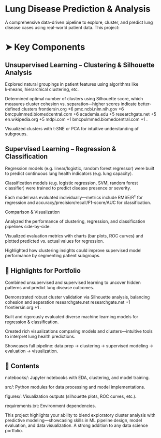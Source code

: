 # Lung Disease Prediction & Analysis
A comprehensive data-driven pipeline to explore, cluster, and predict lung disease cases using real-world patient data. This project:

# ➤ Key Components
## Unsupervised Learning – Clustering & Silhouette Analysis

Explored natural groupings in patient features using algorithms like k‑means, hierarchical clustering, etc.

Determined optimal number of clusters using Silhouette score, which measures cluster cohesion vs. separation—higher scores indicate better-defined clusters 
frontiersin.org
+6
pmc.ncbi.nlm.nih.gov
+6
bmcpulmmed.biomedcentral.com
+6
academia.edu
+5
researchgate.net
+5
en.wikipedia.org
+5
mdpi.com
+1
bmcpulmmed.biomedcentral.com
+1
.

Visualized clusters with t‑SNE or PCA for intuitive understanding of subgroups.

## Supervised Learning – Regression & Classification

Regression models (e.g. linear/logistic, random forest regressor) were built to predict continuous lung health indicators (e.g. lung capacity).

Classification models (e.g. logistic regression, SVM, random forest classifier) were trained to predict disease presence or severity.

Each model was evaluated individually—metrics include RMSE/R² for regression and accuracy/precision/recall/F1-score/AUC for classification.

Comparison & Visualization

Analyzed the performance of clustering, regression, and classification pipelines side-by-side.

Visualized evaluation metrics with charts (bar plots, ROC curves) and plotted predicted vs. actual values for regression.

Highlighted how clustering insights could improve supervised model performance by segmenting patient subgroups.

## 🎯 Highlights for Portfolio
Combined unsupervised and supervised learning to uncover hidden patterns and predict lung disease outcomes.

Demonstrated robust cluster validation via Silhouette analysis, balancing cohesion and separation 
researchgate.net
researchgate.net
+1
frontiersin.org
+1
.

Built and rigorously evaluated diverse machine learning models for regression & classification.

Created rich visualizations comparing models and clusters—intuitive tools to interpret lung health predictions.

Showcases full pipeline: data prep → clustering → supervised modeling → evaluation → visualization.

## 🔧 Contents
notebooks/: Jupyter notebooks with EDA, clustering, and model training.

src/: Python modules for data processing and model implementations.

figures/: Visualization outputs (silhouette plots, ROC curves, etc.).

requirements.txt: Environment dependencies.

This project highlights your ability to blend exploratory cluster analysis with predictive modeling—showcasing skills in ML pipeline design, model evaluation, and data visualization. A strong addition to any data science portfolio.
